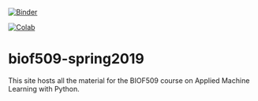 
[![Binder](https://mybinder.org/badge_logo.svg)](https://mybinder.org/v2/gh/biof509/fall2019/master)

[![Colab](https://colab.research.google.com/assets/colab-badge.svg)](https://colab.research.google.com/github/biof509/spring2019/)


# biof509-spring2019

This site hosts all the material for the BIOF509 course on Applied Machine Learning with Python.
